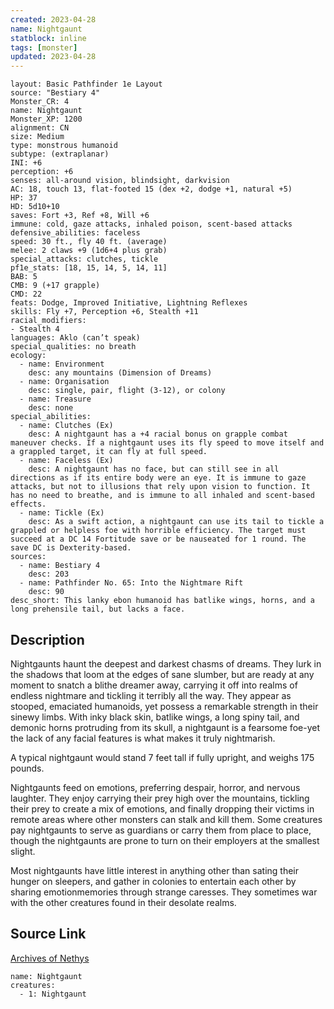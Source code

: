 ```yaml
---
created: 2023-04-28
name: Nightgaunt
statblock: inline
tags: [monster]
updated: 2023-04-28
---
```

```statblock
layout: Basic Pathfinder 1e Layout
source: "Bestiary 4"
Monster_CR: 4
name: Nightgaunt
Monster_XP: 1200
alignment: CN
size: Medium
type: monstrous humanoid
subtype: (extraplanar)
INI: +6
perception: +6
senses: all-around vision, blindsight, darkvision
AC: 18, touch 13, flat-footed 15 (dex +2, dodge +1, natural +5)
HP: 37
HD: 5d10+10
saves: Fort +3, Ref +8, Will +6
immune: cold, gaze attacks, inhaled poison, scent-based attacks
defensive_abilities: faceless
speed: 30 ft., fly 40 ft. (average)
melee: 2 claws +9 (1d6+4 plus grab)
special_attacks: clutches, tickle
pf1e_stats: [18, 15, 14, 5, 14, 11]
BAB: 5
CMB: 9 (+17 grapple)
CMD: 22
feats: Dodge, Improved Initiative, Lightning Reflexes
skills: Fly +7, Perception +6, Stealth +11
racial_modifiers:
- Stealth 4
languages: Aklo (can’t speak)
special_qualities: no breath
ecology:
  - name: Environment
    desc: any mountains (Dimension of Dreams)
  - name: Organisation
    desc: single, pair, flight (3-12), or colony
  - name: Treasure
    desc: none
special_abilities:
  - name: Clutches (Ex)
    desc: A nightgaunt has a +4 racial bonus on grapple combat maneuver checks. If a nightgaunt uses its fly speed to move itself and a grappled target, it can fly at full speed.
  - name: Faceless (Ex)
    desc: A nightgaunt has no face, but can still see in all directions as if its entire body were an eye. It is immune to gaze attacks, but not to illusions that rely upon vision to function. It has no need to breathe, and is immune to all inhaled and scent-based effects.
  - name: Tickle (Ex)
    desc: As a swift action, a nightgaunt can use its tail to tickle a grappled or helpless foe with horrible efficiency. The target must succeed at a DC 14 Fortitude save or be nauseated for 1 round. The save DC is Dexterity-based.
sources:
  - name: Bestiary 4
    desc: 203
  - name: Pathfinder No. 65: Into the Nightmare Rift
    desc: 90
desc_short: This lanky ebon humanoid has batlike wings, horns, and a long prehensile tail, but lacks a face.
```
## Description
Nightgaunts haunt the deepest and darkest chasms of dreams. They lurk in the shadows that loom at the edges of sane slumber, but are ready at any moment to snatch a blithe dreamer away, carrying it off into realms of endless nightmare and tickling it terribly all the way. They appear as stooped, emaciated humanoids, yet possess a remarkable strength in their sinewy limbs. With inky black skin, batlike wings, a long spiny tail, and demonic horns protruding from its skull, a nightgaunt is a fearsome foe-yet the lack of any facial features is what makes it truly nightmarish.

A typical nightgaunt would stand 7 feet tall if fully upright, and weighs 175 pounds.

Nightgaunts feed on emotions, preferring despair, horror, and nervous laughter. They enjoy carrying their prey high over the mountains, tickling their prey to create a mix of emotions, and finally dropping their victims in remote areas where other monsters can stalk and kill them. Some creatures pay nightgaunts to serve as guardians or carry them from place to place, though the nightgaunts are prone to turn on their employers at the smallest slight.

Most nightgaunts have little interest in anything other than sating their hunger on sleepers, and gather in colonies to entertain each other by sharing emotionmemories through strange caresses. They sometimes war with the other creatures found in their desolate realms.
## Source Link
[Archives of Nethys](https://aonprd.com/MonsterDisplay.aspx?ItemName=Nightgaunt)
```encounter-table
name: Nightgaunt
creatures:
  - 1: Nightgaunt
```
